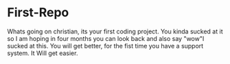 # First-Repo
Whats going on christian, its your first coding project. 
You kinda sucked at it so I am hoping in four months you can look back and also say "wow"I sucked at this.
You will get better, for the fist time you have a support system.
It Will get easier.